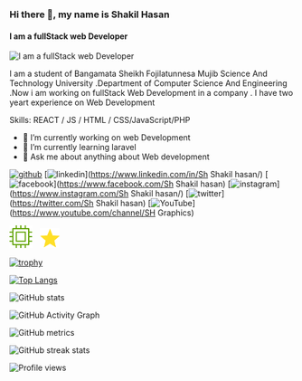 ### Hi there 👋, my name is Shakil Hasan
#### I am a fullStack web Developer 
![I am a fullStack web Developer ](https://scontent.fdac5-2.fna.fbcdn.net/v/t39.30808-6/305627679_1447038835807358_7358115143989301056_n.jpg?_nc_cat=111&ccb=1-7&_nc_sid=e3f864&_nc_eui2=AeHxJQU5oWkWZiPiJRou-9SQaWeXddogw4BpZ5d12iDDgOKpkent6aWTnfgqwuLmmk3bBV5g7qGU9hSGNpmlVsBr&_nc_ohc=CV19Z_87dcAAX_0yGz_&_nc_ht=scontent.fdac5-2.fna&oh=00_AfCYejdJzOFtraOTJftDTV5D7ahYU5a5HhnNhWvLSMKV4w&oe=63EC0D6C)

I am a student of Bangamata Sheikh Fojilatunnesa Mujib Science And Technology University .Department of Computer Science And Engineering .Now i am working on fullStack Web Development in a company . I have two yeart experience on Web Development 

Skills:  REACT / JS / HTML / CSS/JavaScript/PHP

- 🔭 I’m currently working on web Development 
- 🌱 I’m currently learning laravel 
- 💬 Ask me about anything about Web development 


[<img src='https://cdn.jsdelivr.net/npm/simple-icons@3.0.1/icons/github.svg' alt='github' height='40'>](https://github.com/Shakilhasan347)  [<img src='https://cdn.jsdelivr.net/npm/simple-icons@3.0.1/icons/linkedin.svg' alt='linkedin' height='40'>](https://www.linkedin.com/in/Sh Shakil hasan/)  [<img src='https://cdn.jsdelivr.net/npm/simple-icons@3.0.1/icons/facebook.svg' alt='facebook' height='40'>](https://www.facebook.com/Sh Shakil hasan)  [<img src='https://cdn.jsdelivr.net/npm/simple-icons@3.0.1/icons/instagram.svg' alt='instagram' height='40'>](https://www.instagram.com/Sh Shakil hasan/)  [<img src='https://cdn.jsdelivr.net/npm/simple-icons@3.0.1/icons/twitter.svg' alt='twitter' height='40'>](https://twitter.com/Sh Shakil hasan)  [<img src='https://cdn.jsdelivr.net/npm/simple-icons@3.0.1/icons/youtube.svg' alt='YouTube' height='40'>](https://www.youtube.com/channel/SH Graphics)  

<a href='https://docs.github.com/en/developers'><img src='https://raw.githubusercontent.com/acervenky/animated-github-badges/master/assets/devbadge.gif' width='40' height='40'></a> <a href='https://stars.github.com/'><img src='https://raw.githubusercontent.com/acervenky/animated-github-badges/master/assets/starbadge.gif' width='35' height='35'></a> 

[![trophy](https://github-profile-trophy.vercel.app/?username=Shakilhasan347)](https://github.com/ryo-ma/github-profile-trophy)

[![Top Langs](https://github-readme-stats.vercel.app/api/top-langs/?username=Shakilhasan347)](https://github.com/anuraghazra/github-readme-stats)

![GitHub stats](https://github-readme-stats.vercel.app/api?username=Shakilhasan347&show_icons=true&count_private=true)  

![GitHub Activity Graph](https://activity-graph.herokuapp.com/graph?username=Shakilhasan347)  

![GitHub metrics](https://metrics.lecoq.io/Shakilhasan347)  

![GitHub streak stats](https://streak-stats.demolab.com/?user=Shakilhasan347)  

![Profile views](https://gpvc.arturio.dev/Shakilhasan347)  
